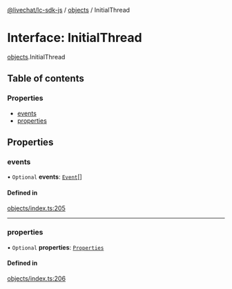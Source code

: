 [@livechat/lc-sdk-js](../README.md) / [objects](../modules/objects.md) / InitialThread

# Interface: InitialThread

[objects](../modules/objects.md).InitialThread

## Table of contents

### Properties

- [events](objects.InitialThread.md#events)
- [properties](objects.InitialThread.md#properties)

## Properties

### events

• `Optional` **events**: [`Event`](../modules/objects.md#event)[]

#### Defined in

[objects/index.ts:205](https://github.com/livechat/lc-sdk-js/blob/4da1eb6/src/objects/index.ts#L205)

___

### properties

• `Optional` **properties**: [`Properties`](objects.Properties.md)

#### Defined in

[objects/index.ts:206](https://github.com/livechat/lc-sdk-js/blob/4da1eb6/src/objects/index.ts#L206)
